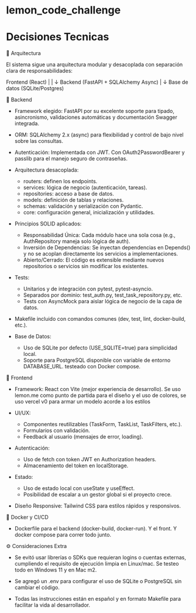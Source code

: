 # lemon_code_challenge

# Decisiones Tecnicas

📐 Arquitectura 

El sistema sigue una arquitectura modular y desacoplada con separación clara de responsabilidades:

Frontend (React) 
      |
      | 
      ↓
Backend (FastAPI + SQLAlchemy Async)
      |
      ↓
Base de datos (SQLite/Postgres)

🧱 Backend

* Framework elegido: FastAPI por su excelente soporte para tipado, asincronismo, validaciones automáticas y documentación Swagger integrada.

* ORM: SQLAlchemy 2.x (async) para flexibilidad y control de bajo nivel sobre las consultas.

* Autenticación: Implementada con JWT. Con OAuth2PasswordBearer y passlib para el manejo seguro de contraseñas.

* Arquitectura desacoplada:
    * routers: definen los endpoints.
    * services: lógica de negocio (autenticación, tareas).
    * repositories: acceso a base de datos.
    * models: definición de tablas y relaciones.
    * schemas: validación y serialización con Pydantic.
    * core: configuración general, inicialización y utilidades.

* Principios SOLID aplicados:
    * Responsabilidad Única: Cada módulo hace una sola cosa (e.g., AuthRepository maneja solo lógica de auth).
    * Inversión de Dependencias: Se inyectan dependencias en Depends() y no se acoplan directamente los servicios a implementaciones.
    * Abierto/Cerrado: El código es extensible mediante nuevos repositorios o servicios sin modificar los existentes.

* Tests:
    * Unitarios y de integración con pytest, pytest-asyncio.
    * Separados por dominio: test_auth.py, test_task_repository.py, etc.
    * Tests con AsyncMock para aislar lógica de negocio de la capa de datos.

* Makefile incluido con comandos comunes (dev, test, lint, docker-build, etc.).

* Base de Datos:
    * Uso de SQLite por defecto (USE_SQLITE=true) para simplicidad local.
    * Soporte para PostgreSQL disponible con variable de entorno DATABASE_URL. testeado con Docker compose.

🧩 Frontend
* Framework: React con Vite (mejor experiencia de desarrollo). Se uso lemon.me como punto de partida para el diseño y el uso de colores, se uso vercel v0 para armar un modelo acorde a los estilos

* UI/UX:
    * Componentes reutilizables (TaskForm, TaskList, TaskFilters, etc.).
    * Formularios con validación.
    * Feedback al usuario (mensajes de error, loading).

* Autenticación:
    * Uso de fetch con token JWT en Authorization headers.
    * Almacenamiento del token en localStorage.

* Estado:
    * Uso de estado local con useState y useEffect.
    * Posibilidad de escalar a un gestor global si el proyecto crece.

* Diseño Responsive: Tailwind CSS para estilos rápidos y responsivos.

🐳 Docker y CI/CD

* Dockerfile para el backend (docker-build, docker-run). Y el front. Y docker compose para correr todo junto.

⚙️ Consideraciones Extra

* Se evitó usar librerías o SDKs que requieran logins o cuentas externas, cumpliendo el requisito de ejecución limpia en Linux/mac. Se testeo todo en Windows 11 y en Mac m2. [<Enlace al video>](https://youtu.be/qhGNco5wlAA)

* Se agregó un .env para configurar el uso de SQLite o PostgreSQL sin cambiar el código.

* Todas las instrucciones están en español y en formato Makefile para facilitar la vida al desarrollador.


